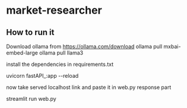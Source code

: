 # market-researcher

## How to run it 
Download ollama from https://ollama.com/download
ollama pull mxbai-embed-large
ollama pull llama3

install the dependencies in requirements.txt

uvicorn fastAPI_:app --reload    

now take served localhost link and paste it in web.py response part

streamlit run web.py

